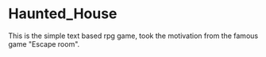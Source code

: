 # Haunted_House
This is the simple text based rpg game, took the motivation from the famous game "Escape room". 

